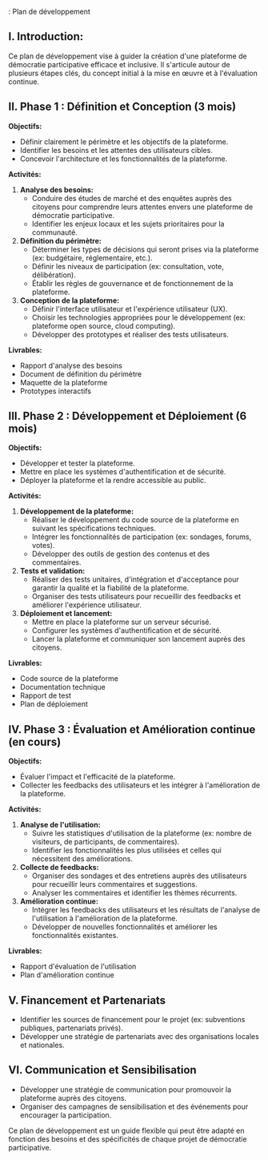  : Plan de développement 

## I. Introduction:

Ce plan de développement vise à guider la création d'une plateforme de démocratie participative efficace et inclusive.  Il s'articule autour de plusieurs étapes clés, du concept initial à la mise en œuvre et à l'évaluation continue.

## II. Phase 1 : Définition et Conception (3 mois)

**Objectifs:**

* Définir clairement le périmètre et les objectifs de la plateforme.
* Identifier les besoins et les attentes des utilisateurs cibles.
* Concevoir l'architecture et les fonctionnalités de la plateforme.

**Activités:**

1. **Analyse des besoins:**
    * Conduire des études de marché et des enquêtes auprès des citoyens pour comprendre leurs attentes envers une plateforme de démocratie participative.
    * Identifier les enjeux locaux et les sujets prioritaires pour la communauté.
2. **Définition du périmètre:**
    * Déterminer les types de décisions qui seront prises via la plateforme (ex: budgétaire, réglementaire, etc.).
    * Définir les niveaux de participation (ex: consultation, vote, délibération).
    * Établir les règles de gouvernance et de fonctionnement de la plateforme.
3. **Conception de la plateforme:**
    * Définir l'interface utilisateur et l'expérience utilisateur (UX).
    * Choisir les technologies appropriées pour le développement (ex: plateforme open source, cloud computing).
    * Développer des prototypes et réaliser des tests utilisateurs.

**Livrables:**

* Rapport d'analyse des besoins
* Document de définition du périmètre
* Maquette de la plateforme
* Prototypes interactifs

## III. Phase 2 : Développement et Déploiement (6 mois)

**Objectifs:**

* Développer et tester la plateforme.
* Mettre en place les systèmes d'authentification et de sécurité.
* Déployer la plateforme et la rendre accessible au public.

**Activités:**

1. **Développement de la plateforme:**
    * Réaliser le développement du code source de la plateforme en suivant les spécifications techniques.
    * Intégrer les fonctionnalités de participation (ex: sondages, forums, votes).
    * Développer des outils de gestion des contenus et des commentaires.
2. **Tests et validation:**
    * Réaliser des tests unitaires, d'intégration et d'acceptance pour garantir la qualité et la fiabilité de la plateforme.
    * Organiser des tests utilisateurs pour recueillir des feedbacks et améliorer l'expérience utilisateur.
3. **Déploiement et lancement:**
    * Mettre en place la plateforme sur un serveur sécurisé.
    * Configurer les systèmes d'authentification et de sécurité.
    * Lancer la plateforme et communiquer son lancement auprès des citoyens.

**Livrables:**

* Code source de la plateforme
* Documentation technique
* Rapport de test
* Plan de déploiement

## IV. Phase 3 : Évaluation et Amélioration continue (en cours)

**Objectifs:**

* Évaluer l'impact et l'efficacité de la plateforme.
* Collecter les feedbacks des utilisateurs et les intégrer à l'amélioration de la plateforme.

**Activités:**

1. **Analyse de l'utilisation:**
    * Suivre les statistiques d'utilisation de la plateforme (ex: nombre de visiteurs, de participants, de commentaires).
    * Identifier les fonctionnalités les plus utilisées et celles qui nécessitent des améliorations.
2. **Collecte de feedbacks:**
    * Organiser des sondages et des entretiens auprès des utilisateurs pour recueillir leurs commentaires et suggestions.
    * Analyser les commentaires et identifier les thèmes récurrents.
3. **Amélioration continue:**
    * Intégrer les feedbacks des utilisateurs et les résultats de l'analyse de l'utilisation à l'amélioration de la plateforme.
    * Développer de nouvelles fonctionnalités et améliorer les fonctionnalités existantes.

**Livrables:**

* Rapport d'évaluation de l'utilisation
* Plan d'amélioration continue


## V.  Financement et Partenariats

* Identifier les sources de financement pour le projet (ex: subventions publiques, partenariats privés).
* Développer une stratégie de partenariats avec des organisations locales et nationales.

## VI. Communication et Sensibilisation

* Développer une stratégie de communication pour promouvoir la plateforme auprès des citoyens.
* Organiser des campagnes de sensibilisation et des événements pour encourager la participation.


Ce plan de développement est un guide flexible qui peut être adapté en fonction des besoins et des spécificités de chaque projet de démocratie participative. 
